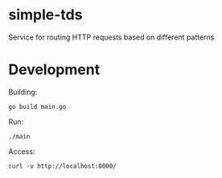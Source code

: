 # simple-tds

Service for routing HTTP requests based on different patterns


# Development

Building:
```
go build main.go
```

Run:
```
./main
```

Access:
```
curl -v http://localhost:8000/
```


#
